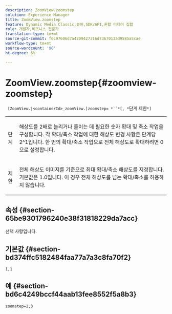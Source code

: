 ```yaml
---
description: ZoomView.zoomstep
solution: Experience Manager
title: ZoomView.zoomstep
feature: Dynamic Media Classic,뷰어,SDK/API,혼합 미디어 집합
role: 개발자,비즈니스 전문가
translation-type: tm+mt
source-git-commit: f6c97606d7a4209427316d7367013ad9585a5cae
workflow-type: tm+mt
source-wordcount: '90'
ht-degree: 6%

---
```



# ZoomView.zoomstep{#zoomview-zoomstep}

` [ZoomView.|<containerId>_zoomView.]zoomstep= *``*[, *`단계 제한`*]`

<table id="table_1D425B7685D448459CD3FE8D683C813C"> 
 <tbody> 
  <tr> 
   <td colname="col1"> <p> <span class="codeph"><span class="varname"> 단계</span></span> </p> </td> 
   <td colname="col2"> <p> 해상도를 2배로 늘리거나 줄이는 데 필요한 숫자 확대 및 축소 작업을 구성합니다. 각 확대/축소 작업에 대한 해상도 변경 사항은 단계당 2^1입니다. 한 번의 확대/축소 작업으로 전체 해상도로 확대하려면 <span class="codeph"> 0</span>으로 설정합니다. </p> </td> 
  </tr> 
  <tr> 
   <td colname="col1"> <p> <span class="codeph"><span class="varname"> 제한</span></span> </p> </td> 
   <td colname="col2"> <p> 전체 해상도 이미지를 기준으로 최대 확대/축소 해상도를 지정합니다. 기본값은 <span class="codeph"> 1.0</span>입니다. 이 경우 전체 해상도를 넘는 확대/축소를 허용하지 않습니다. </p> </td> 
  </tr> 
 </tbody> 
</table>

## 속성 {#section-65be9301796240e38f31818229da7acc}

선택 사항입니다.

## 기본값 {#section-bd374ffc5182484faa77a7a3c8fa70f2}

`1,1`

## 예 {#section-bd6c4249bccf44aab13fee8552f5a8b3}

`zoomstep=2,3`
